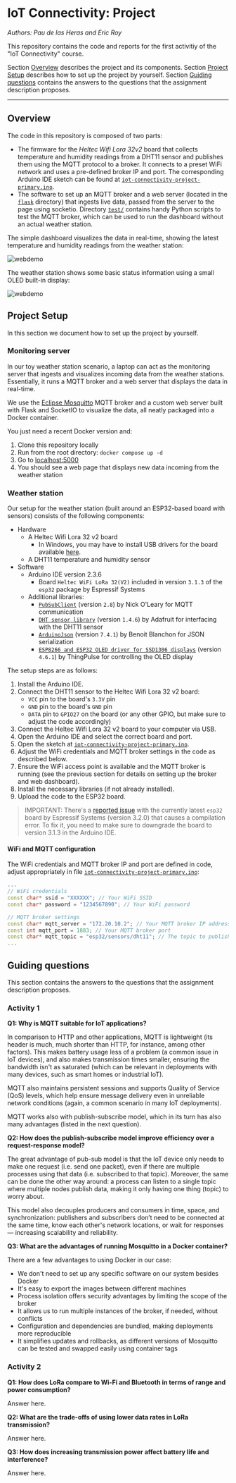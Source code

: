 # IoT Connectivity: Project

*Authors: Pau de las Heras and Eric Roy*

This repository contains the code and reports for the first activitiy of the
"IoT Connectivity" course.

Section [Overview](#overview) describes the project and its components.
Section [Project Setup](#project-setup) describes how to set up the project by yourself.
Section [Guiding questions](#guiding-questions) contains the answers to the questions that the assignment description proposes.

---

## Overview

The code in this repository is composed of two parts:
- The firmware for the *Heltec Wifi Lora 32v2* board that collects temperature and
  humidity readings from a DHT11 sensor and publishes them using the MQTT protocol to a broker.
  It connects to a preset WiFi network and uses a pre-defined broker IP and port.
  The corresponding Arduino IDE sketch can be found at [`iot-connectivity-project-primary.ino`](iot-connectivity-project-primary/iot-connectivity-project-primary.ino).
- The software to set up an MQTT broker and a web server (located in the [`flask`](flask/) directory) that ingests live data,
  passed from the server to the page using socketio. Directory [`test/`](test/) contains handy Python scripts to test the MQTT broker,
  which can be used to run the dashboard without an actual weather station.

The simple dashboard visualizes the data in real-time, showing the latest temperature and humidity readings from the weather station:

![webdemo](/docs/webdemo.gif)

The weather station shows some basic status information using a small OLED built-in display:

![webdemo](/docs/screen.jpg)

## Project Setup

In this section we document how to set up the project by yourself.

### Monitoring server

In our toy weather station scenario, a laptop can act as the monitoring server that ingests and visualizes incoming data from the weather stations. Essentially, it runs a MQTT broker and a web server that displays the data in real-time.

We use the [Eclipse Mosquitto](https://mosquitto.org/) MQTT broker and a custom web server built with Flask and SocketIO to visualize the data, all neatly packaged into a Docker container.

You just need a recent Docker version and:

1. Clone this repository locally
2. Run from the root directory: `docker compose up -d`
3. Go to [localhost:5000](http://localhost:5000)
4. You should see a web page that displays new data incoming from the weather station

### Weather station

Our setup for the weather station (built around an ESP32-based board with sensors) consists of the following components:
- Hardware
  - A Heltec Wifi Lora 32 v2 board
    - In Windows, you may have to install USB drivers for the board available [here](https://docs.keyestudio.com/projects/Arduino/en/latest/windowsCP2102.html).
  - A DHT11 temperature and humidity sensor
- Software
  - Arduino IDE version 2.3.6
    - Board ``Heltec WiFi LoRa 32(V2)`` included in version ``3.1.3`` of the `esp32` package by Espressif Systems
  - Additional libraries:
    - [`PubSubClient`](http://pubsubclient.knolleary.net/) (version ``2.8``) by Nick O'Leary for MQTT communication
    - [`DHT sensor library`](https://github.com/adafruit/DHT-sensor-library) (version ``1.4.6``) by Adafruit for interfacing with the DHT11 sensor
    - [`ArduinoJson`](https://arduinojson.org/?utm_source=meta&utm_medium=library.properties) (version ``7.4.1``) by Benoit Blanchon for JSON serialization
    - [`ESP8266 and ESP32 OLED driver for SSD1306 displays`](https://github.com/ThingPulse/esp8266-oled-ssd1306) (version ``4.6.1``) by ThingPulse for controlling the OLED display

The setup steps are as follows:
1. Install the Arduino IDE.
2. Connect the DHT11 sensor to the Heltec Wifi Lora 32 v2 board:
   - ``VCC`` pin to the board's ``3.3V`` pin
   - ``GND`` pin to the board's ``GND`` pin
   - ``DATA`` pin to ``GPIO27`` on the board (or any other GPIO, but make sure to adjust the code accordingly)
3. Connect the Heltec Wifi Lora 32 v2 board to your computer via USB.
4. Open the Arduino IDE and select the correct board and port.
5. Open the sketch at [`iot-connectivity-project-primary.ino`](iot-connectivity-project-primary/iot-connectivity-project-primary.ino).
6. Adjust the WiFi credentials and MQTT broker settings in the code as described below.
7. Ensure the WiFi access point is available and the MQTT broker is running (see the previous section for details on setting up the broker and web dashboard).
8. Install the necessary libraries (if not already installed).
9. Upload the code to the ESP32 board.

> IMPORTANT: There's a [reported issue](https://github.com/arduino/arduino-ide/issues/2685) with the currently latest ``esp32`` board by Espressif Systems (version 3.2.0) that causes a compilation error.
> To fix it, you need to make sure to downgrade the board to version 3.1.3 in the Arduino IDE.

#### WiFi and MQTT configuration

The WiFi credentials and MQTT broker IP and port are defined in code, adjust appropriately in file [`iot-connectivity-project-primary.ino`](iot-connectivity-project-primary/iot-connectivity-project-primary.ino):

```cpp
...
// WiFi credentials
const char* ssid = "XXXXXX"; // Your WiFi SSID
const char* password = "1234567890"; // Your WiFi password

// MQTT broker settings
const char* mqtt_server = "172.20.10.2"; // Your MQTT broker IP address
const int mqtt_port = 1883; // Your MQTT broker port
const char* mqtt_topic = "esp32/sensors/dht11"; // The topic to publish the sensor data to
...
```

## Guiding questions

This section contains the answers to the questions that the assignment
description proposes.

### Activity 1

**Q1: Why is MQTT suitable for IoT applications?**

In comparison to HTTP and other applications, MQTT is lightweight
(its header is much, much shorter than HTTP, for instance, among other factors).
This makes battery usage less of a problem (a common issue in IoT devices),
and also makes transmission times smaller,
ensuring the bandwidth isn't as saturated
(which can be relevant in deployments with many devices, such as smart homes or industrial IoT).

MQTT also maintains persistent sessions and supports Quality of Service (QoS) levels,
which help ensure message delivery even in unreliable network conditions (again, a common scenario in many IoT deployments).

MQTT works also with publish-subscribe model, which in its turn has also many
advantages (listed in the next question).

**Q2: How does the publish-subscribe model improve efficiency over a request-response model?**

The great advantage of pub-sub model is that the IoT device only needs to make
one request (i.e. send one packet), even if there are multiple processes using
that data (i.e. subscribed to that topic). Moreover, the same can be done the
other way around: a process can listen to a single topic where multiple nodes
publish data, making it only having one thing (topic) to worry about.

This model also decouples producers and consumers in time, space, and synchronization:
publishers and subscribers don’t need to be connected at the same time,
know each other's network locations, or wait for responses — increasing scalability and reliability.

**Q3: What are the advantages of running Mosquitto in a Docker container?**

There are a few advantages to using Docker in our case:
- We don't need to set up any specific software on our system besides Docker
- It's easy to export the images between different machines
- Process isolation offers security advantages by limiting the scope of the broker
- It allows us to run multiple instances of the broker, if needed, without conflicts
- Configuration and dependencies are bundled, making deployments more reproducible
- It simplifies updates and rollbacks, as different versions of Mosquitto can be tested and swapped easily using container tags

### Activity 2

**Q1: How does LoRa compare to Wi-Fi and Bluetooth in terms of range and power consumption?**

Answer here.

**Q2: What are the trade-offs of using lower data rates in LoRa transmission?**

Answer here.

**Q3: How does increasing transmission power affect battery life and interference?**

Answer here.
